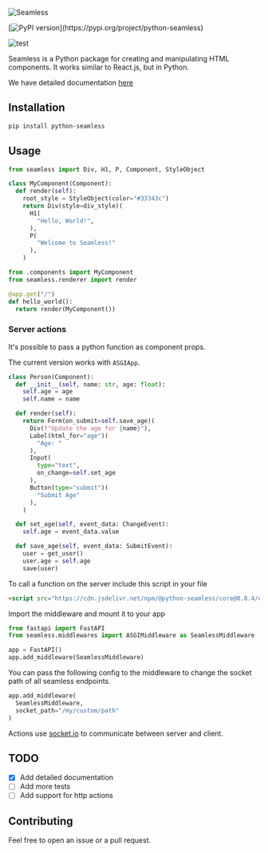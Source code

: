 ![Seamless](https://github.com/xpodev/seamless/blob/main/images/seamless.png?raw=true)

[![PyPI version](https://badge.fury.io/py/python-seamless.svg?)](https://pypi.org/project/python-seamless)

![test](https://github.com/xpodev/pyrl/actions/workflows/python-test.yml/badge.svg)

Seamless is a Python package for creating and manipulating HTML components. It works similar to React.js, but in Python.

We have detailed documentation [here](https://seamless.readthedocs.io/)

## Installation
```sh
pip install python-seamless
```

## Usage

```python
from seamless import Div, H1, P, Component, StyleObject

class MyComponent(Component):
  def render(self):
    root_style = StyleObject(color="#33343c")
    return Div(style=div_style)(
      H1(
        "Hello, World!",
      ),
      P(
        "Welcome to Seamless!"
      ),
    )
```
```python
from .components import MyComponent
from seamless.renderer import render

@app.get("/")
def hello_world():
  return render(MyComponent())
```

### Server actions
It's possible to pass a python function as component props.

The current version works with `ASGIApp`.
```python
class Person(Component):
  def __init__(self, name: str, age: float):
    self.age = age
    self.name = name

  def render(self):
    return Form(on_submit=self.save_age)(
      Div(f"Update the age for {name}"),
      Label(html_for="age")(
        "Age: "
      ),
      Input(
        type="text",
        on_change=self.set_age
      ),
      Button(type="submit")(
        "Submit Age"
      ),
    )

  def set_age(self, event_data: ChangeEvent):
    self.age = event_data.value

  def save_age(self, event_data: SubmitEvent):
    user = get_user()
    user.age = self.age
    save(user)
```
To call a function on the server include this script in your file
```html
<script src="https://cdn.jsdelivr.net/npm/@python-seamless/core@0.8.4/umd/seamless.init.js"></script>
```
Import the middleware and mount it to your app
```python
from fastapi import FastAPI
from seamless.middlewares import ASGIMiddleware as SeamlessMiddleware

app = FastAPI()
app.add_middleware(SeamlessMiddleware)
```
You can pass the following config to the middleware to change the socket path of all seamless endpoints.
```python
app.add_middleware(
  SeamlessMiddleware,
  socket_path="/my/custom/path"
)
```
Actions use [socket.io](https://socket.io) to communicate between server and client.

## TODO
- [x] Add detailed documentation
- [ ] Add more tests
- [ ] Add support for http actions

## Contributing
Feel free to open an issue or a pull request.
